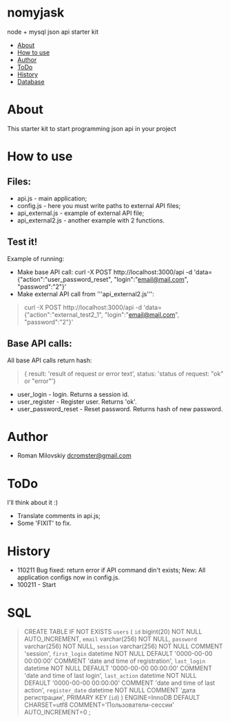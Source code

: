 nomyjask
========

node + mysql json api starter kit

* [About](#about)
* [How to use](#howtouse)
* [Author](#author)
* [ToDo](#todo)
* [History](#history)
* [Database](#sql)

# <a name="about"></a>About
This starter kit to start programming json api in your project

# <a name="howtouse"></a>How to use

## Files:
* api.js - main application;
* config.js - here you must write paths to external API files;
* api_external.js - example of external API file;
* api_external2.js - another example with 2 functions.

## Test it!
Example of running: 
* Make base API call:
curl -X POST http://localhost:3000/api -d 'data={"action":"user_password_reset", "login":"email@mail.com", "password":"2"}'
* Make external API call from '''api_external2.js''':
> curl -X POST http://localhost:3000/api -d 'data={"action":"external_test2_1", "login":"email@mail.com", "password":"2"}' 

## Base API calls:
All base API calls return hash: 
> { result: 'result of request or error text', status: 'status of request: "ok" or "error"'}

* user_login - login. Returns a session id.
* user_register - Register user. Returns 'ok'.
* user_password_reset - Reset password. Returns hash of new password.


# <a name="author"></a>Author
* Roman Milovskiy dcromster@gmail.com

# <a name="todo"></a>ToDo
I'll think about it :)

* Translate comments in api.js;
* Some 'FIXIT' to fix.

# <a name="history"></a>History

* 110211 
 Bug fixed: return error if API command din't exists;
 New: All application configs now in config.js.
* 100211 - Start

# <a name="sql"></a>SQL

> CREATE TABLE IF NOT EXISTS `users` (
  `id` bigint(20) NOT NULL AUTO_INCREMENT,
  `email` varchar(256) NOT NULL,
  `password` varchar(256) NOT NULL,
  `session` varchar(256) NOT NULL COMMENT 'session',
  `first_login` datetime NOT NULL DEFAULT '0000-00-00 00:00:00' COMMENT 'date and time of registration',
  `last_login` datetime NOT NULL DEFAULT '0000-00-00 00:00:00' COMMENT 'date and time of last login',
  `last_action` datetime NOT NULL DEFAULT '0000-00-00 00:00:00' COMMENT 'date and time of last action',
  `register_date` datetime NOT NULL COMMENT 'дата регистрации',
  PRIMARY KEY (`id`)
) ENGINE=InnoDB  DEFAULT CHARSET=utf8 COMMENT='Пользователи-сессии' AUTO_INCREMENT=0 ;